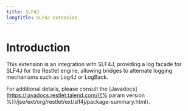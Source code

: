 ```yaml
---
title: SLF4J
longTitle: SLF4J extension
---
```

# Introduction

This extension is an integration with SLF4J, providing a log facade for
SLF4J for the Restlet engine, allowing bridges to alternate logging
mechanisms such as Log4J or LogBack.

For additional details, please consult the
[Javadocs](https://javadocs.restlet.talend.com/{{% param version %}}/jse/ext/org/restlet/ext/slf4j/package-summary.html).
